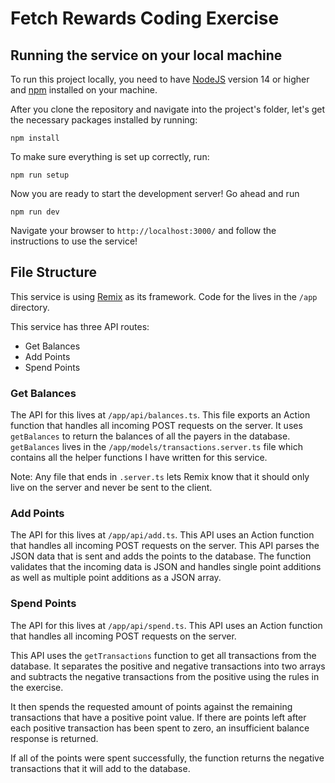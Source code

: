 # Fetch Rewards Coding Exercise

## Running the service on your local machine

To run this project locally, you need to have [NodeJS](https://nodejs.dev/) version 14 or higher and [npm](https://npmjs.com/) installed on your machine.

After you clone the repository and navigate into the project's folder, let's get the necessary packages installed by running:

```
npm install
```

To make sure everything is set up correctly, run:

```
npm run setup
```

Now you are ready to start the development server! Go ahead and run

```
npm run dev
```

Navigate your browser to `http://localhost:3000/` and follow the instructions to use the service!

## File Structure

This service is using [Remix](https://remix.run/) as its framework. Code for the lives in the `/app` directory.

This service has three API routes:

- Get Balances
- Add Points
- Spend Points

### Get Balances

The API for this lives at `/app/api/balances.ts`. This file exports an Action function that handles all incoming POST requests on the server. It uses `getBalances` to return the balances of all the payers in the database. `getBalances` lives in the `/app/models/transactions.server.ts` file which contains all the helper functions I have written for this service.

Note: Any file that ends in `.server.ts` lets Remix know that it should only live on the server and never be sent to the client.

### Add Points

The API for this lives at `/app/api/add.ts`. This API uses an Action function that handles all incoming POST requests on the server. This API parses the JSON data that is sent and adds the points to the database. The function validates that the incoming data is JSON and handles single point additions as well as multiple point additions as a JSON array.

### Spend Points

The API for this lives at `/app/api/spend.ts`. This API uses an Action function that handles all incoming POST requests on the server.

This API uses the `getTransactions` function to get all transactions from the database. It separates the positive and negative transactions into two arrays and subtracts the negative transactions from the positive using the rules in the exercise.

It then spends the requested amount of points against the remaining transactions that have a positive point value. If there are points left after each positive transaction has been spent to zero, an insufficient balance response is returned.

If all of the points were spent successfully, the function returns the negative transactions that it will add to the database.
